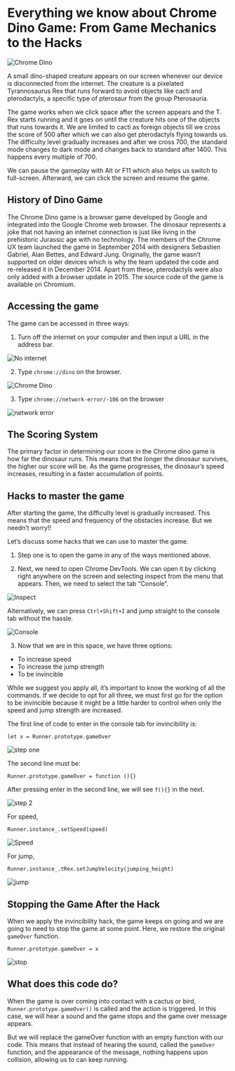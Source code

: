 # Everything we know about Chrome Dino Game: From Game Mechanics to the Hacks

![Chrome Dino](https://miro.medium.com/v2/resize:fit:1100/format:webp/1*IaADpP3fD8-oJDPHQ2vrkA.jpeg)

A small dino-shaped creature appears on our screen whenever our device is disconnected from the internet. The creature is a pixelated Tyrannosaurus Rex that runs forward to avoid objects like cacti and pterodactyls, a specific type of pterosaur from the group Pterosauria.

The game works when we click space after the screen appears and the T. Rex starts running and it goes on until the creature hits one of the objects that runs towards it. We are limited to cacti as foreign objects till we cross the score of 500 after which we can also get pterodactyls flying towards us. The difficulty level gradually increases and after we cross 700, the standard mode changes to dark mode and changes back to standard after 1400. This happens every multiple of 700.

We can pause the gameplay with Alt or F11 which also helps us switch to full-screen. Afterward, we can click the screen and resume the game.

## History of Dino Game

The Chrome Dino game is a browser game developed by Google and integrated into the Google Chrome web browser. The dinosaur represents a joke that not having an internet connection is just like living in the prehistoric Jurassic age with no technology. The members of the Chrome UX team launched the game in September 2014 with designers Sebastien Gabriel, Alan Bettes, and Edward Jung. Originally, the game wasn’t supported on older devices which is why the team updated the code and re-released it in December 2014. Apart from these, pterodactyls were also only added with a browser update in 2015. The source code of the game is available on Chromium.

## Accessing the game

The game can be accessed in three ways:

1. Turn off the internet on your computer and then input a URL in the address bar.

![No internet](https://miro.medium.com/v2/resize:fit:1100/format:webp/1*cFaj-ig8Ir-VpbZ57BEMhA.png)

2. Type `chrome://dino` on the browser.

![Chrome Dino](https://miro.medium.com/v2/resize:fit:1100/format:webp/1*C--vqoVkgklRxzyprGRIrA.png)

3.  Type `chrome://network-error/-106` on the browser

![network error](https://miro.medium.com/v2/resize:fit:1100/format:webp/1*8XQzMqGm50QEeMAen7Ppeg.png)

## The Scoring System

The primary factor in determining our score in the Chrome dino game is how far the dinosaur runs. This means that the longer the dinosaur survives, the higher our score will be. As the game progresses, the dinosaur’s speed increases, resulting in a faster accumulation of points.

## Hacks to master the game

After starting the game, the difficulty level is gradually increased. This means that the speed and frequency of the obstacles increase. But we needn’t worry!!

Let’s discuss some hacks that we can use to master the game.

1. Step one is to open the game in any of the ways mentioned above.

2. Next, we need to open Chrome DevTools. We can open it by clicking right anywhere on the screen and selecting inspect from the menu that appears. Then, we need to select the tab “Console”.

![Inspect](https://miro.medium.com/v2/resize:fit:1100/format:webp/1*YDYNUOAHz6Q7JceA4c5S8g.png)

Alternatively, we can press `Ctrl+Shift+I` and jump straight to the console tab without the hassle.

![Console](https://miro.medium.com/v2/resize:fit:1100/format:webp/1*6jJp8sGqgrbAqjXsOqMiWg.png)

3. Now that we are in this space, we have three options:

- To increase speed
- To increase the jump strength
- To be invincible

While we suggest you apply all, it’s important to know the working of all the commands. If we decide to opt for all three, we must first go for the option to be invincible because it might be a little harder to control when only the speed and jump strength are increased.

The first line of code to enter in the console tab for invincibility is:

`let x = Runner.prototype.gameOver`

![step one](https://miro.medium.com/v2/resize:fit:1100/format:webp/1*JIvkExJ-B5snm2qi-UqJ1g.png)

The second line must be:

`Runner.prototype.gameOver = function (){}`

After pressing enter in the second line, we will see `f(){}` in the next.

![step 2](https://miro.medium.com/v2/resize:fit:1100/format:webp/1*Dgk6nHdVi9jNDa9vWfK-yg.png)

For speed,

`Runner.instance_.setSpeed(speed)`

![Speed](https://miro.medium.com/v2/resize:fit:1100/format:webp/1*tEEQe7niBMsai13CpnSrnA.png)

For jump,

`Runner.instance_.tRex.setJumpVelocity(jumping_height)`

![jump](https://miro.medium.com/v2/resize:fit:1100/format:webp/1*QAbcRdyiG_sJVNZECWzGxw.png)

## Stopping the Game After the Hack

When we apply the invincibility hack, the game keeps on going and we are going to need to stop the game at some point. Here, we restore the original `gameOver` function.

`Runner.prototype.gameOver = x`

![stop](https://miro.medium.com/v2/resize:fit:1100/format:webp/1*zFG-lbgNxUQnRNUblgXN_g.png)

## What does this code do?

When the game is over coming into contact with a cactus or bird, `Runner.prototype.gameOver()` is called and the action is triggered. In this case, we will hear a sound and the game stops and the game over message appears.

But we will replace the gameOver function with an empty function with our code. This means that instead of hearing the sound, called the `gameOver` function, and the appearance of the message, nothing happens upon collision, allowing us to can keep running.
